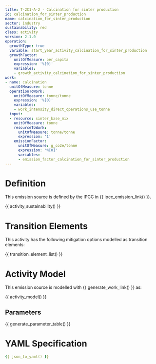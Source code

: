 ```yaml
---
title: T-2C1-A-2 - Calcination for sinter production
id: calcination_for_sinter_production
name: calcination_for_sinter_production
sector: industry
sustainability: red
class: activity
version: 2.1.0
operation:
  growthType: true
  variable: start_year_activity_calcination_for_sinter_production
  growthFactor:
    unitOfMeasure: per_capita
    expression: '%[0]'
    variables:
    - growth_activity_calcination_for_sinter_production
work:
- name: calcination
  unitOfMeasure: tonne
  operationToWork:
    unitOfMeasure: tonne/tonne
    expression: '%[0]'
    variables:
    - work_intensity_direct_operations_use_tonne
  input:
  - resource: sinter_base_mix
    unitOfMeasure: tonne
    resourceToWork:
      unitOfMeasure: tonne/tonne
      expression: '1'
    emissionFactor:
      unitOfMeasure: g_co2e/tonne
      expression: '%[0]'
      variables:
      - emission_factor_calcination_for_sinter_production
---
```

# Definition
This emission source is defined by the IPCC in {{ ipcc_emission_link() }}.


{{ activity_sustainability() }}

# Transition Elements

This activity has the following mitigation options modelled as transition elements:

{{ transition_element_list() }}

# Activity Model
This emission source is modelled with {{ generate_work_link() }} as:

{{ activity_model() }}

## Parameters

{{ generate_parameter_table() }}

# YAML Specification

```yaml
{{ json_to_yaml() }}
```
